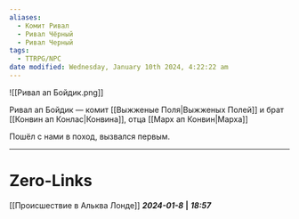 ```yaml
---
aliases:
  - Комит Ривал
  - Ривал Чёрный
  - Ривал Черный
tags:
  - TTRPG/NPC
date modified: Wednesday, January 10th 2024, 4:22:22 am
---
```

![[Ривал ап Бойдик.png]]

Ривал ап Бойдик — комит [[Выжженые Поля|Выжженых Полей]] и брат [[Конвин ап Конлас|Конвина]], отца [[Марх ап Конвин|Марха]]

Пошёл с нами в поход, вызвался первым.
___
# Zero-Links
[[Происшествие в Альква Лонде]]
***2024-01-8*** **|** ***18:57***